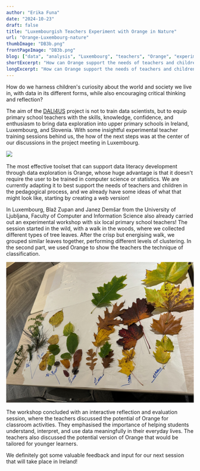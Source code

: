 ```yaml
---
author: "Erika Funa"
date: "2024-10-23"
draft: false
title: "Luxembourgish Teachers Experiment with Orange in Nature"
url: "Orange-Luxembourg-nature"
thumbImage: "DB3b.png"
frontPageImage: "DB3b.png"
blog: ["data", "analysis", "Luxembourg", "teachers", "Orange", "experiment"]
shortExcerpt: "How can Orange support the needs of teachers and children in the pedagogical process? In Luxembourg, Blaž Zupan and Janez Demšar carried out an experimental workshop with local primary school teachers to test some approaches."
longExcerpt: "How can Orange support the needs of teachers and children in the pedagogical process? In Luxembourg, Blaž Zupan and Janez Demšar carried out an experimental workshop with six local primary school teachers to test some approaches. The leaf-teamed session started in the wild and concluded with an interactive reflection and evaluation session."
---
```


How do we harness children's curiosity about the world and society we live in, with data in its different forms, while also encouraging critical thinking and reflection?

The aim of the [DALI4US](https://www.dali4us.eu/) project is not to train data scientists, but to equip primary school teachers with the skills, knowledge, confidence, and enthusiasm to bring data exploration into upper primary schools in Ireland, Luxembourg, and Slovenia. With some insightful experimental teacher training sessions behind us, the how of the next steps was at the center of our discussions in the project meeting in Luxembourg. 

![](DB3a.png)

The most effective toolset that can support data literacy development through data exploration is Orange, whose huge advantage is that it doesn't require the user to be trained in computer science or statistics. We are currently adapting it to best support the needs of teachers and children in the pedagogical process, and we already have some ideas of what that might look like, starting by creating a web version!

In Luxembourg, Blaž Zupan and Janez Demšar from the University of Ljubljana, Faculty of Computer and Information Science also already carried out an experimental workshop with six local primary school teachers! The session started in the wild, with a walk in the woods, where we collected different types of tree leaves. After the crisp but energising walk, we grouped similar leaves together, performing different levels of clustering. In the second part, we used Orange to show the teachers the technique of classification. 

![](DB3b.png)

The workshop concluded with an interactive reflection and evaluation session, where the teachers discussed the potential of Orange for classroom activities. They emphasised the importance of helping students understand, interpret, and use data meaningfully in their everyday lives. The teachers also discussed the potential version of Orange that would be tailored for younger learners. 

We definitely got some valuable feedback and input for our next session that will take place in Ireland!



